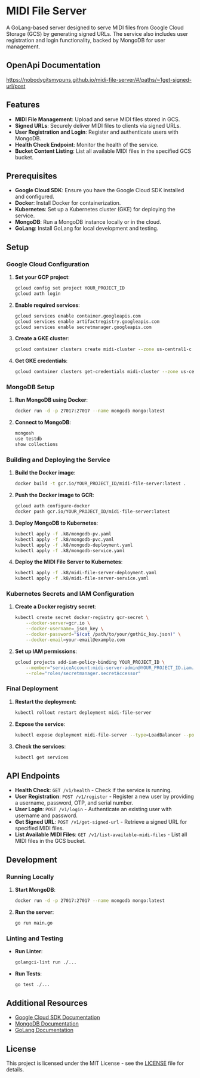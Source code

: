 # MIDI File Server
A GoLang-based server designed to serve MIDI files from Google Cloud Storage (GCS) by generating signed URLs. The service also includes user registration and login functionality, backed by MongoDB for user management.

## OpenApi Documentation
https://nobodygitsmypuns.github.io/midi-file-server/#/paths/~1get-signed-url/post
## Features

- **MIDI File Management**: Upload and serve MIDI files stored in GCS.
- **Signed URLs**: Securely deliver MIDI files to clients via signed URLs.
- **User Registration and Login**: Register and authenticate users with MongoDB.
- **Health Check Endpoint**: Monitor the health of the service.
- **Bucket Content Listing**: List all available MIDI files in the specified GCS bucket.

## Prerequisites

- **Google Cloud SDK**: Ensure you have the Google Cloud SDK installed and configured.
- **Docker**: Install Docker for containerization.
- **Kubernetes**: Set up a Kubernetes cluster (GKE) for deploying the service.
- **MongoDB**: Run a MongoDB instance locally or in the cloud.
- **GoLang**: Install GoLang for local development and testing.

## Setup

### Google Cloud Configuration

1. **Set your GCP project**:
    ```bash
    gcloud config set project YOUR_PROJECT_ID
    gcloud auth login
    ```

2. **Enable required services**:
    ```bash
    gcloud services enable container.googleapis.com
    gcloud services enable artifactregistry.googleapis.com
    gcloud services enable secretmanager.googleapis.com
    ```

3. **Create a GKE cluster**:
    ```bash
    gcloud container clusters create midi-cluster --zone us-central1-c
    ```

4. **Get GKE credentials**:
    ```bash
    gcloud container clusters get-credentials midi-cluster --zone us-central1-c
    ```

### MongoDB Setup

1. **Run MongoDB using Docker**:
    ```bash
    docker run -d -p 27017:27017 --name mongodb mongo:latest
    ```

2. **Connect to MongoDB**:
    ```bash
    mongosh
    use testdb
    show collections
    ```

### Building and Deploying the Service

1. **Build the Docker image**:
    ```bash
    docker build -t gcr.io/YOUR_PROJECT_ID/midi-file-server:latest .
    ```

2. **Push the Docker image to GCR**:
    ```bash
    gcloud auth configure-docker
    docker push gcr.io/YOUR_PROJECT_ID/midi-file-server:latest
    ```

3. **Deploy MongoDB to Kubernetes**:
    ```bash
    kubectl apply -f .k8/mongodb-pv.yaml
    kubectl apply -f .k8/mongodb-pvc.yaml
    kubectl apply -f .k8/mongodb-deployment.yaml
    kubectl apply -f .k8/mongodb-service.yaml
    ```

4. **Deploy the MIDI File Server to Kubernetes**:
    ```bash
    kubectl apply -f .k8/midi-file-server-deployment.yaml
    kubectl apply -f .k8/midi-file-server-service.yaml
    
    ```

### Kubernetes Secrets and IAM Configuration

1. **Create a Docker registry secret**:
    ```bash
    kubectl create secret docker-registry gcr-secret \
        --docker-server=gcr.io \
        --docker-username=_json_key \
        --docker-password="$(cat /path/to/your/gothic_key.json)" \
        --docker-email=your-email@example.com
    ```

2. **Set up IAM permissions**:
    ```bash
    gcloud projects add-iam-policy-binding YOUR_PROJECT_ID \
        --member="serviceAccount:midi-server-admin@YOUR_PROJECT_ID.iam.gserviceaccount.com" \
        --role="roles/secretmanager.secretAccessor"
    ```

### Final Deployment

1. **Restart the deployment**:
    ```bash
    kubectl rollout restart deployment midi-file-server
    ```

2. **Expose the service**:
    ```bash
    kubectl expose deployment midi-file-server --type=LoadBalancer --port=8080
    ```

3. **Check the services**:
    ```bash
    kubectl get services
    ```

## API Endpoints

- **Health Check**: `GET /v1/health` - Check if the service is running.
- **User Registration**: `POST /v1/register` - Register a new user by providing a username, password, OTP, and serial number.
- **User Login**: `POST /v1/login` - Authenticate an existing user with username and password.
- **Get Signed URL**: `POST /v1/get-signed-url` - Retrieve a signed URL for specified MIDI files.
- **List Available MIDI Files**: `GET /v1/list-available-midi-files` - List all MIDI files in the GCS bucket.

## Development

### Running Locally

1. **Start MongoDB**:
    ```bash
    docker run -d -p 27017:27017 --name mongodb mongo:latest
    ```

2. **Run the server**:
    ```bash
    go run main.go
    ```

### Linting and Testing

- **Run Linter**:
    ```bash
    golangci-lint run ./...
    ```

- **Run Tests**:
    ```bash
    go test ./...
    ```

## Additional Resources

- [Google Cloud SDK Documentation](https://cloud.google.com/sdk/docs)
- [MongoDB Documentation](https://docs.mongodb.com/)
- [GoLang Documentation](https://golang.org/doc/)

## License

This project is licensed under the MIT License - see the [LICENSE](LICENSE) file for details.
